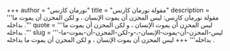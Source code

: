 +++
author = "نورمان كازنس"
title = "مقولة نورمان كازنس"
description = '''مقولة نورمان كازنس: ليس المحزن أن يموت الإنسان ، و لكن المحزن أن يموت ما بداخله .'''
quote = '''ليس المحزن أن يموت الإنسان ، و لكن المحزن أن يموت ما بداخله .'''
slug = '''ليس-المحزن-أن-يموت-الإنسان-،-و-لكن-المحزن-أن-يموت-ما-بداخله'''
+++
ليس المحزن أن يموت الإنسان ، و لكن المحزن أن يموت ما بداخله .
